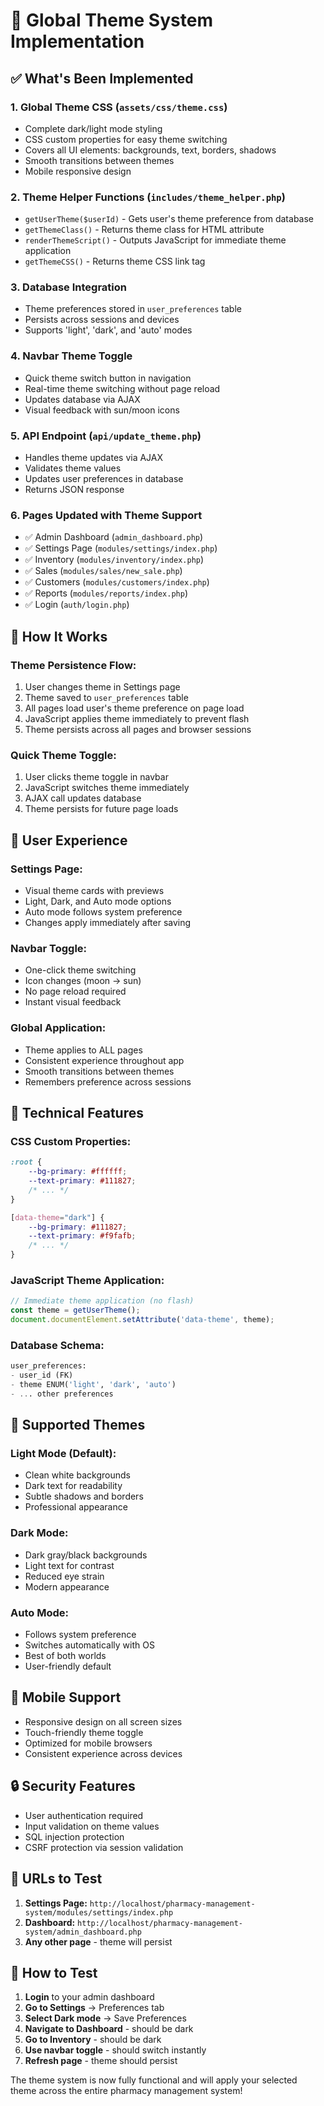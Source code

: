 # 🎨 Global Theme System Implementation

## ✅ What's Been Implemented

### 1. **Global Theme CSS** (`assets/css/theme.css`)
- Complete dark/light mode styling
- CSS custom properties for easy theme switching
- Covers all UI elements: backgrounds, text, borders, shadows
- Smooth transitions between themes
- Mobile responsive design

### 2. **Theme Helper Functions** (`includes/theme_helper.php`)
- `getUserTheme($userId)` - Gets user's theme preference from database
- `getThemeClass()` - Returns theme class for HTML attribute
- `renderThemeScript()` - Outputs JavaScript for immediate theme application
- `getThemeCSS()` - Returns theme CSS link tag

### 3. **Database Integration**
- Theme preferences stored in `user_preferences` table
- Persists across sessions and devices
- Supports 'light', 'dark', and 'auto' modes

### 4. **Navbar Theme Toggle**
- Quick theme switch button in navigation
- Real-time theme switching without page reload
- Updates database via AJAX
- Visual feedback with sun/moon icons

### 5. **API Endpoint** (`api/update_theme.php`)
- Handles theme updates via AJAX
- Validates theme values
- Updates user preferences in database
- Returns JSON response

### 6. **Pages Updated with Theme Support**
- ✅ Admin Dashboard (`admin_dashboard.php`)
- ✅ Settings Page (`modules/settings/index.php`)
- ✅ Inventory (`modules/inventory/index.php`)
- ✅ Sales (`modules/sales/new_sale.php`)
- ✅ Customers (`modules/customers/index.php`)
- ✅ Reports (`modules/reports/index.php`)
- ✅ Login (`auth/login.php`)

## 🚀 How It Works

### **Theme Persistence Flow:**
1. User changes theme in Settings page
2. Theme saved to `user_preferences` table
3. All pages load user's theme preference on page load
4. JavaScript applies theme immediately to prevent flash
5. Theme persists across all pages and browser sessions

### **Quick Theme Toggle:**
1. User clicks theme toggle in navbar
2. JavaScript switches theme immediately
3. AJAX call updates database
4. Theme persists for future page loads

## 🎯 User Experience

### **Settings Page:**
- Visual theme cards with previews
- Light, Dark, and Auto mode options
- Auto mode follows system preference
- Changes apply immediately after saving

### **Navbar Toggle:**
- One-click theme switching
- Icon changes (moon → sun)
- No page reload required
- Instant visual feedback

### **Global Application:**
- Theme applies to ALL pages
- Consistent experience throughout app
- Smooth transitions between themes
- Remembers preference across sessions

## 🔧 Technical Features

### **CSS Custom Properties:**
```css
:root {
    --bg-primary: #ffffff;
    --text-primary: #111827;
    /* ... */
}

[data-theme="dark"] {
    --bg-primary: #111827;
    --text-primary: #f9fafb;
    /* ... */
}
```

### **JavaScript Theme Application:**
```javascript
// Immediate theme application (no flash)
const theme = getUserTheme();
document.documentElement.setAttribute('data-theme', theme);
```

### **Database Schema:**
```sql
user_preferences:
- user_id (FK)
- theme ENUM('light', 'dark', 'auto')
- ... other preferences
```

## 🎨 Supported Themes

### **Light Mode (Default):**
- Clean white backgrounds
- Dark text for readability
- Subtle shadows and borders
- Professional appearance

### **Dark Mode:**
- Dark gray/black backgrounds
- Light text for contrast
- Reduced eye strain
- Modern appearance

### **Auto Mode:**
- Follows system preference
- Switches automatically with OS
- Best of both worlds
- User-friendly default

## 📱 Mobile Support

- Responsive design on all screen sizes
- Touch-friendly theme toggle
- Optimized for mobile browsers
- Consistent experience across devices

## 🔒 Security Features

- User authentication required
- Input validation on theme values
- SQL injection protection
- CSRF protection via session validation

## 🎯 URLs to Test

1. **Settings Page:** `http://localhost/pharmacy-management-system/modules/settings/index.php`
2. **Dashboard:** `http://localhost/pharmacy-management-system/admin_dashboard.php`
3. **Any other page** - theme will persist

## 🚀 How to Test

1. **Login** to your admin dashboard
2. **Go to Settings** → Preferences tab
3. **Select Dark mode** → Save Preferences
4. **Navigate to Dashboard** - should be dark
5. **Go to Inventory** - should be dark
6. **Use navbar toggle** - should switch instantly
7. **Refresh page** - theme should persist

The theme system is now fully functional and will apply your selected theme across the entire pharmacy management system!